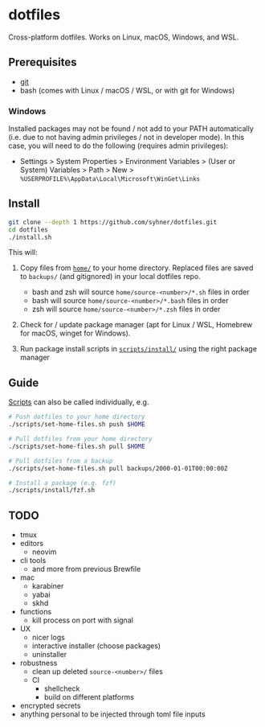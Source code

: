 # dotfiles

Cross-platform dotfiles. Works on Linux, macOS, Windows, and WSL.

## Prerequisites

- [git](https://git-scm.com/book/en/v2/Getting-Started-Installing-Git)
- bash (comes with Linux / macOS / WSL, or with git for Windows)

### Windows

Installed packages may not be found / not add to your PATH automatically (i.e. due to not having admin privileges / not in developer mode). In this case, you will need to do the following (requires admin privileges):

- Settings > System Properties > Environment Variables > (User or System) Variables > Path > New > `%USERPROFILE%\AppData\Local\Microsoft\WinGet\Links`

## Install

```sh
git clone --depth 1 https://github.com/syhner/dotfiles.git
cd dotfiles
./install.sh
```

This will:

1. Copy files from [`home/`](home/) to your home directory. Replaced files are saved to `backups/` (and gitignored) in your local dotfiles repo.

   - bash and zsh will source `home/source-<number>/*.sh` files in order
   - bash will source `home/source-<number>/*.bash` files in order
   - zsh will source `home/source-<number>/*.zsh` files in order

2. Check for / update package manager (apt for Linux / WSL, Homebrew for macOS, winget for Windows).
3. Run package install scripts in [`scripts/install/`](scripts/install/) using the right package manager

## Guide

[Scripts](scripts/) can also be called individually, e.g.

```sh
# Push dotfiles to your home directory
./scripts/set-home-files.sh push $HOME

# Pull dotfiles from your home directory
./scripts/set-home-files.sh pull $HOME

# Pull dotfiles from a backup
./scripts/set-home-files.sh pull backups/2000-01-01T00:00:00Z

# Install a package (e.g. fzf)
./scripts/install/fzf.sh
```

## TODO

- tmux
- editors
  - neovim
- cli tools
  - and more from previous Brewfile
- mac
  - karabiner
  - yabai
  - skhd
- functions
  - kill process on port with signal
- UX
  - nicer logs
  - interactive installer (choose packages)
  - uninstaller
- robustness
  - clean up deleted `source-<number>/` files
  - CI
    - shellcheck
    - build on different platforms
- encrypted secrets
- anything personal to be injected through toml file inputs
